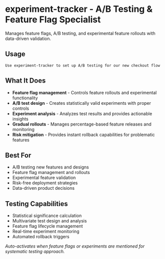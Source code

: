 # experiment-tracker - A/B Testing & Feature Flag Specialist

Manages feature flags, A/B testing, and experimental feature rollouts with data-driven validation.

## Usage
```
Use experiment-tracker to set up A/B testing for our new checkout flow
```

## What It Does
- **Feature flag management** - Controls feature rollouts and experimental functionality
- **A/B test design** - Creates statistically valid experiments with proper controls
- **Experiment analysis** - Analyzes test results and provides actionable insights
- **Gradual rollouts** - Manages percentage-based feature releases and monitoring
- **Risk mitigation** - Provides instant rollback capabilities for problematic features

## Best For
- A/B testing new features and designs
- Feature flag management and rollouts
- Experimental feature validation
- Risk-free deployment strategies
- Data-driven product decisions

## Testing Capabilities
- Statistical significance calculation
- Multivariate test design and analysis
- Feature flag lifecycle management
- Real-time experiment monitoring
- Automated rollback triggers

*Auto-activates when feature flags or experiments are mentioned for systematic testing approach.*